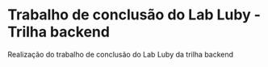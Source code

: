 # Trabalho de conclusão do Lab Luby - Trilha backend
Realização do trabalho de conclusão do Lab Luby da trilha backend
